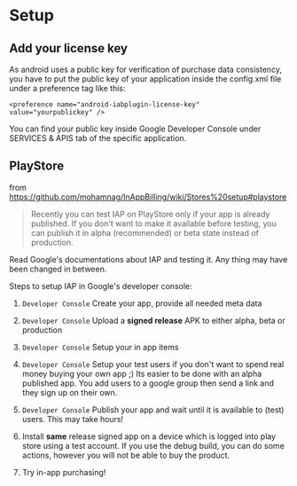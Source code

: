 # Setup

## Add your license key

As android uses a public key for verification of purchase data consistency, you have to put the public key of your application inside the config.xml file under a preference tag like this:

    <preference name="android-iabplugin-license-key"    value="yourpublickey" />

You can find your public key inside Google Developer Console under SERVICES & APIS tab of the specific application.

## PlayStore

from https://github.com/mohamnag/InAppBilling/wiki/Stores%20setup#playstore

> Recently you can test IAP on PlayStore only if your app is already published. If you don't want to make it available before testing, you can publish it in alpha (recommended) or beta state instead of production.

Read Google's documentations about IAP and testing it. Any thing may have been changed in between.

Steps to setup IAP in Google's developer console:

1. `Developer Console` Create your app, provide all needed meta data

2. `Developer Console` Upload a **signed release** APK to either alpha, beta or production

3. `Developer Console` Setup your in app items

4. `Developer Console` Setup your test users if you don't want to spend real money buying your own app ;)
Its easier to be done with an alpha published app. You add users to a google group then send a link and they sign up on their own.

4. `Developer Console` Publish your app and wait until it is available to (test) users.
This may take hours!

5. Install **same** release signed app on a device which is logged into play store using a test account.
If you use the debug build, you can do some actions, however you will not be able to buy the product.

6. Try in-app purchasing!



